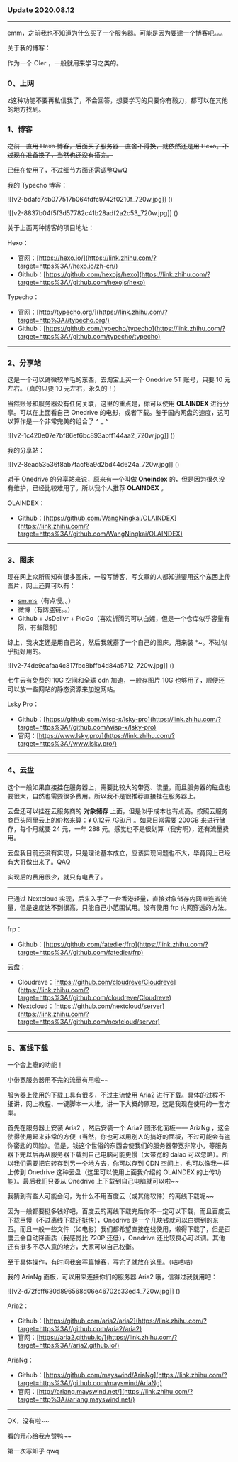 



### **Update 2020.08.12**



---

  


emm，之前我也不知道为什么买了一个服务器。可能是因为要建一个博客吧。。。

关于我的博客：

作为一个 OIer ，一般就用来学习之类的。

### **0、上网**

z这种功能不要再私信我了，不会回答，想要学习的只要你有毅力，都可以在其他的地方找到。

### **1、博客**

~~之前一直用 Hexo 博客，后面买了服务器一直舍不得换，就依然还是用 Hexo。不过现在准备换了，当然也还没有搭完。~~

已经在使用了，不过细节方面还需调整QwQ

我的 Typecho 博客：

  


![[v2-bdafd7cb077517b064fdfc9742f0210f_720w.jpg]]
()

  


  


![[v2-8837b04f5f3d57782c41b28adf2a2c53_720w.jpg]]
()

  


  


关于上面两种博客的项目地址：

Hexo：

* 官网：[https://hexo.io/](https://link.zhihu.com/?target=https%3A//hexo.io/zh-cn/)
* Github：[https://github.com/hexojs/hexo](https://link.zhihu.com/?target=https%3A//github.com/hexojs/hexo)

Typecho：

* 官网：[http://typecho.org/](https://link.zhihu.com/?target=http%3A//typecho.org/)
* Github：[https://github.com/typecho/typecho](https://link.zhihu.com/?target=https%3A//github.com/typecho/typecho)

  




---

  


### **2、分享站**

这是一个可以薅微软羊毛的东西，去淘宝上买一个 Onedrive 5T 账号，只要 10 元左右。（真的只要 10 元左右，永久的！）

当然账号和服务器没有任何关联，这里的重点是，你可以使用 **OLAINDEX** 进行分享。可以在上面看自己 Onedrive 的电影，或者下载。鉴于国内网盘的速度，这可以算作是一个非常完美的组合了 ^ \_ ^

  


![[v2-1c420e07e7bf86ef6bc893abff144aa2_720w.jpg]]
()

  


我的分享站：

  


![[v2-8ead53536f8ab7facf6a9d2bd44d624a_720w.jpg]]
()

  


对于 Onedrive 的分享站来说，原来有一个叫做 **Oneindex** 的，但是因为很久没有维护，已经比较难用了。所以我个人推荐 **OLAINDEX** 。

OLAINDEX：

* Github：[https://github.com/WangNingkai/OLAINDEX](https://link.zhihu.com/?target=https%3A//github.com/WangNingkai/OLAINDEX)

  




---

  


### **3、图床**

现在网上众所周知有很多图床，一般写博客，写文章的人都知道要用这个东西上传图片，网上还算可以有：

* [sm.ms](https://link.zhihu.com/?target=https%3A//sm.ms/)（有点慢。。）
* 微博（有防盗链。。）
* Github + JsDelivr + PicGo（喜欢折腾的可以白嫖，但是一个仓库似乎容量有限，有些限制）

综上，我决定还是用自己的，然后我就搭了一个自己的图床，用来装 *~。不过似乎挺好用的。

  


![[v2-74de9cafaa4c817fbc8bffb4d84a5712_720w.jpg]]
()

  


七牛云有免费的 10G 空间和全球 cdn 加速，一般存图片 10G 也够用了，顺便还可以放一些网站的静态资源来加速网站。

Lsky Pro：

* Github：[https://github.com/wisp-x/lsky-pro](https://link.zhihu.com/?target=https%3A//github.com/wisp-x/lsky-pro)
* 官网：[https://www.lsky.pro/](https://link.zhihu.com/?target=https%3A//www.lsky.pro/)

  




---

  


### **4、云盘**

这个一般如果直接挂在服务器上，需要比较大的带宽、流量，而且服务器的磁盘也要很大，自然也需要很多费用。所以我不是很推荐直接挂在服务器上。

云盘还可以挂在云服务商的 **对象储存** 上面，但是似乎成本也有点高。按照云服务商巨头阿里云上的价格来算：¥ 0.12元 /GB/月 。如果日常需要 200GB 来进行储存，每个月就要 24 元，一年 288 元。感觉也不是很划算（我穷啊），还有流量费用。

云盘我目前还没有实现，只是理论基本成立，应该实现问题也不大，毕竟网上已经有大哥做出来了。QAQ

实现后的费用很少，就只有电费了。



---

已通过 Nextcloud 实现，后来入手了一台香港轻量，直接对象储存内网直连省流量，但是速度达不到很高，只能自己小范围试用。没有使用 frp 内网穿透的方法。



---

  


frp：

* Github：[https://github.com/fatedier/frp](https://link.zhihu.com/?target=https%3A//github.com/fatedier/frp)

云盘：

* Cloudreve：[https://github.com/cloudreve/Cloudreve](https://link.zhihu.com/?target=https%3A//github.com/cloudreve/Cloudreve)
* Nextcloud：[https://github.com/nextcloud/server](https://link.zhihu.com/?target=https%3A//github.com/nextcloud/server)

  




---

  


### **5、离线下载**

一个会上瘾的功能！

小带宽服务器用不完的流量有用啦~~

服务器上使用的下载工具有很多，不过主流使用 Aria2 进行下载。具体的过程不细讲，网上教程、一键脚本一大堆。讲一下大概的原理，这是我现在使用的一套方案。

首先在服务器上安装 Aria2 ，然后安装一个 Aria2 图形化面板—— ArizNg ，这会使得使用起来非常的方便（当然，你也可以用别人的搞好的面板，不过可能会有盗你密匙的风险）。但是，钱这个世俗的东西会使我们的服务器带宽非常小，等服务器下完以后再从服务器下载到自己电脑可能更慢（大带宽的 dalao 可以忽略）。所以我们需要把它转存到另一个地方去，你可以存到 CDN 空间上，也可以像我一样上传到 Onedrive 这种云盘（这里可以使用上面我介绍的 OLAINDEX 的上传功能）。最后我们只要从 Onedrive 上下载到自己电脑就可以啦~~

我猜到有些人可能会问，为什么不用百度云（或其他软件）的离线下载呢~~

因为一般都要挺多钱好吧，百度云的离线下载完后你不一定可以下载，而且百度云下载巨慢（不过离线下载还挺快），Onedrive 是一个几块钱就可以白嫖到的东西。而且一般一些文件（如电影）我们都希望直接在线使用，懒得下载了，但是百度云会自动降画质（我感觉比 720P 还低），Onedrive 还比较良心可以调。其他还有挺多不尽人意的地方，大家可以自己权衡。

至于具体操作，有时间我会写篇博客，写完了就放在这里。（咕咕咕）

我的 AriaNg 面板，可以用来连接你们的服务器 Aria2 哦，信得过我就用吧：

  


![[v2-d72fcff630d896568d06e46702c33ed4_720w.jpg]]
()

Aria2：

* Github：[https://github.com/aria2/aria2](https://link.zhihu.com/?target=https%3A//github.com/aria2/aria2)
* 官网：[https://aria2.github.io/](https://link.zhihu.com/?target=https%3A//aria2.github.io/)

AriaNg：

* Github：[https://github.com/mayswind/AriaNg](https://link.zhihu.com/?target=https%3A//github.com/mayswind/AriaNg)
* 官网：[http://ariang.mayswind.net/](https://link.zhihu.com/?target=http%3A//ariang.mayswind.net/)



---

  


OK，没有啦~~

看的开心给我点赞鸭~~

第一次写知乎 qwq





